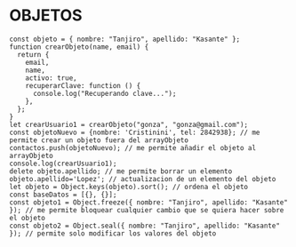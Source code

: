 # OBJETOS
    const objeto = { nombre: "Tanjiro", apellido: "Kasante" };
    function crearObjeto(name, email) {
      return {
        email,
        name,
        activo: true,
        recuperarClave: function () {
          console.log("Recuperando clave...");
        },
      };
    }
    let crearUsuario1 = crearObjeto("gonza", "gonza@gmail.com");
    const objetoNuevo = {nombre: 'Cristinini', tel: 2842938}; // me permite crear un objeto fuera del arrayObjeto
    contactos.push(objetoNuevo); // me permite añadir el objeto al arrayObjeto
    console.log(crearUsuario1);
    delete objeto.apellido; // me permite borrar un elemento
    objeto.apellido='Lopez'; // actualizacion de un elemento del objeto
    let objeto = Object.keys(objeto).sort(); // ordena el objeto
    const baseDatos = [{}, {}];
    const objeto1 = Object.freeze({ nombre: "Tanjiro", apellido: "Kasante" }); // me permite bloquear cualquier cambio que se quiera hacer sobre el objeto
    const objeto2 = Object.seal({ nombre: "Tanjiro", apellido: "Kasante" }); // permite solo modificar los valores del objeto
